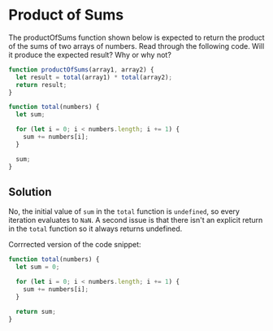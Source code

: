 # Product of Sums
The productOfSums function shown below is expected to return the product of the sums of two arrays of numbers. Read through the following code. Will it produce the expected result? Why or why not?
```js
function productOfSums(array1, array2) {
  let result = total(array1) * total(array2);
  return result;
}

function total(numbers) {
  let sum;

  for (let i = 0; i < numbers.length; i += 1) {
    sum += numbers[i];
  }

  sum;
}
```

## Solution
No, the initial value of `sum` in the `total` function is `undefined`, so every iteration evaluates to `NaN`.
A second issue is that there isn't an explicit return in the `total` function so it always returns undefined.


Corrrected version of the code snippet:
```js
function total(numbers) {
  let sum = 0;

  for (let i = 0; i < numbers.length; i += 1) {
    sum += numbers[i];
  }

  return sum;
}
```